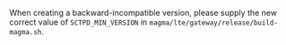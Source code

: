 <!--
Copyright 2020 The Magma Authors.

This source code is licensed under the BSD-style license found in the
LICENSE file in the root directory of this source tree.

Unless required by applicable law or agreed to in writing, software
distributed under the License is distributed on an "AS IS" BASIS,
WITHOUT WARRANTIES OR CONDITIONS OF ANY KIND, either express or implied.
See the License for the specific language governing permissions and
limitations under the License.
-->

When creating a backward-incompatible version, please supply the new correct value
of `SCTPD_MIN_VERSION` in `magma/lte/gateway/release/build-magma.sh`.
